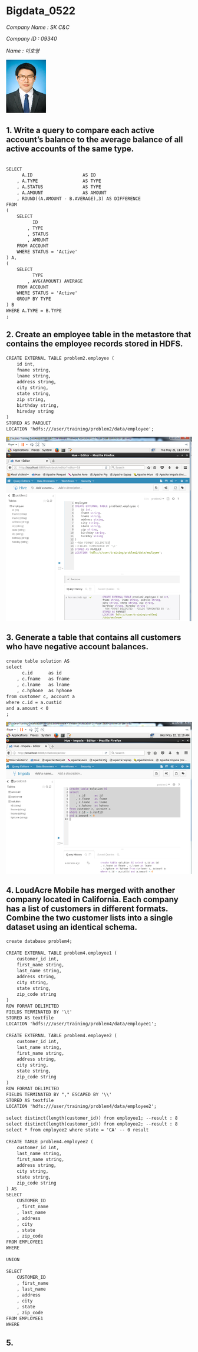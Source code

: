 # Bigdata_0522

*Company Name : SK C&C*

*Company ID : 09340*

*Name : 이호영*


![Alt text](https://github.com/Lee-Ho-Young/Bigdata_0416/blob/master/picture.png)



## 1. Write a query to compare each active account’s balance to the average balance of all active accounts of the same type.

```

SELECT 
      A.ID                   AS ID
    , A.TYPE                 AS TYPE
    , A.STATUS               AS TYPE
    , A.AMOUNT               AS AMOUNT
    , ROUND((A.AMOUNT - B.AVERAGE),3) AS DIFFERENCE
FROM 
(
    SELECT
          ID
        , TYPE
        , STATUS
        , AMOUNT
    FROM ACCOUNT
    WHERE STATUS = 'Active'
) A,
(
    SELECT 
          TYPE
        , AVG(AMOUNT) AVERAGE
    FROM ACCOUNT
    WHERE STATUS = 'Active'
    GROUP BY TYPE
) B
WHERE A.TYPE = B.TYPE
;
```



## 2. Create an employee table in the metastore that contains the employee records stored in HDFS.

```
CREATE EXTERNAL TABLE problem2.employee (
    id int,
    fname string,
    lname string,
    address string,
    city string,
    state string,
    zip string,
    birthday string,
    hireday string
)
STORED AS PARQUET
LOCATION 'hdfs:///user/training/problem2/data/employee';
```

![Alt text](https://github.com/Lee-Ho-Young/bigdata_0520/blob/master/contents/part2_2_result.PNG)


## 3. Generate a table that contains all customers who have negative account balances.

```
create table solution AS
select
      c.id      as id
    , c.fname   as fname
    , c.lname   as lname
    , c.hphone  as hphone
from customer c, account a
where c.id = a.custid
and a.amount < 0
;
```

![Alt text](https://github.com/Lee-Ho-Young/bigdata_0520/blob/master/contents/part2_3_result.PNG)


## 4. LoudAcre Mobile has merged with another company located in California. Each company has a list of customers in different formats. Combine the two customer lists into a single dataset using an identical schema.

```
create database problem4;

CREATE EXTERNAL TABLE problem4.employee1 (
    customer_id int,
    first_name string,
    last_name string,
    address string,
    city string,
    state string,
    zip_code string
)
ROW FORMAT DELIMITED
FIELDS TERMINATED BY '\t'
STORED AS textfile
LOCATION 'hdfs:///user/training/problem4/data/employee1';

CREATE EXTERNAL TABLE problem4.employee2 (
    customer_id int,
    last_name string,
    first_name string,
    address string,
    city string,
    state string,
    zip_code string
)
ROW FORMAT DELIMITED
FIELDS TERMINATED BY "," ESCAPED BY '\\'
STORED AS textfile
LOCATION 'hdfs:///user/training/problem4/data/employee2';

select distinct(length(customer_id)) from employee1; --result : 8
select distinct(length(customer_id)) from employee2; --result : 8
select * from employee2 where state = 'CA' -- 0 result

CREATE TABLE problem4.employee2 (
    customer_id int,
    last_name string,
    first_name string,
    address string,
    city string,
    state string,
    zip_code string
) AS
SELECT 
    CUSTOMER_ID
    , first_name
    , last_name
    , address
    , city
    , state
    , zip_code
FROM EMPLOYEE1
WHERE

UNION

SELECT 
    CUSTOMER_ID
    , first_name
    , last_name
    , address
    , city
    , state
    , zip_code
FROM EMPLOYEE1
WHERE
```

## 5. 
